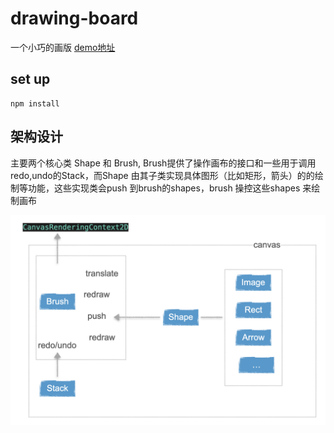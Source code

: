 # drawing-board

一个小巧的画版
[demo地址](https://wweli.github.io/drawing-board/)

## set up

```
npm install
```

## 架构设计

主要两个核心类 Shape 和 Brush, Brush提供了操作画布的接口和一些用于调用redo,undo的Stack，而Shape 由其子类实现具体图形（比如矩形，箭头）的的绘制等功能，这些实现类会push 到brush的shapes，brush 操控这些shapes 来绘制画布

![x](/src/assets/canvas.png)
